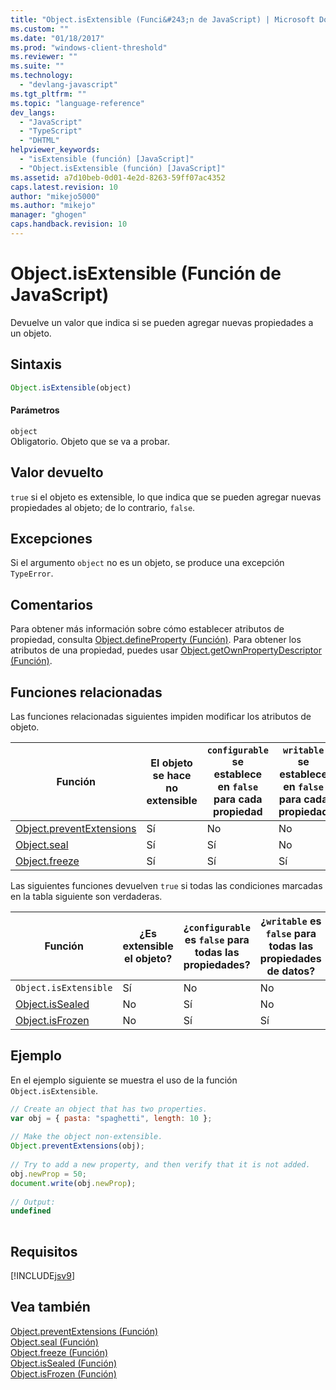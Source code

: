 ```yaml
---
title: "Object.isExtensible (Funci&#243;n de JavaScript) | Microsoft Docs"
ms.custom: ""
ms.date: "01/18/2017"
ms.prod: "windows-client-threshold"
ms.reviewer: ""
ms.suite: ""
ms.technology: 
  - "devlang-javascript"
ms.tgt_pltfrm: ""
ms.topic: "language-reference"
dev_langs: 
  - "JavaScript"
  - "TypeScript"
  - "DHTML"
helpviewer_keywords: 
  - "isExtensible (función) [JavaScript]"
  - "Object.isExtensible (función) [JavaScript]"
ms.assetid: a7d10beb-0d01-4e2d-8263-59ff07ac4352
caps.latest.revision: 10
author: "mikejo5000"
ms.author: "mikejo"
manager: "ghogen"
caps.handback.revision: 10
---
```

# Object.isExtensible (Funci&#243;n de JavaScript)
Devuelve un valor que indica si se pueden agregar nuevas propiedades a un objeto.  
  
## Sintaxis  
  
```javascript  
Object.isExtensible(object)  
```  
  
#### Parámetros  
 `object`  
 Obligatorio.  Objeto que se va a probar.  
  
## Valor devuelto  
 `true` si el objeto es extensible, lo que indica que se pueden agregar nuevas propiedades al objeto; de lo contrario, `false`.  
  
## Excepciones  
 Si el argumento `object` no es un objeto, se produce una excepción `TypeError`.  
  
## Comentarios  
 Para obtener más información sobre cómo establecer atributos de propiedad, consulta [Object.defineProperty \(Función\)](../../javascript/reference/object-defineproperty-function-javascript.md).  Para obtener los atributos de una propiedad, puedes usar [Object.getOwnPropertyDescriptor \(Función\)](../../javascript/reference/object-getownpropertydescriptor-function-javascript.md).  
  
## Funciones relacionadas  
 Las funciones relacionadas siguientes impiden modificar los atributos de objeto.  
  
|Función|El objeto se hace no extensible|`configurable` se establece en `false` para cada propiedad|`writable` se establece en `false` para cada propiedad|  
|-------------|-------------------------------------|----------------------------------------------------------------|------------------------------------------------------------|  
|[Object.preventExtensions](../../javascript/reference/object-preventextensions-function-javascript.md)|Sí|No|No|  
|[Object.seal](../../javascript/reference/object-seal-function-javascript.md)|Sí|Sí|No|  
|[Object.freeze](../../javascript/reference/object-freeze-function-javascript.md)|Sí|Sí|Sí|  
  
 Las siguientes funciones devuelven `true` si todas las condiciones marcadas en la tabla siguiente son verdaderas.  
  
|Función|¿Es extensible el objeto?|¿`configurable` es `false` para todas las propiedades?|¿`writable` es `false` para todas las propiedades de datos?|  
|-------------|-------------------------------|------------------------------------------------------------|-----------------------------------------------------------------|  
|`Object.isExtensible`|Sí|No|No|  
|[Object.isSealed](../../javascript/reference/object-issealed-function-javascript.md)|No|Sí|No|  
|[Object.isFrozen](../../javascript/reference/object-isfrozen-function-javascript.md)|No|Sí|Sí|  
  
## Ejemplo  
 En el ejemplo siguiente se muestra el uso de la función `Object.isExtensible`.  
  
```javascript  
// Create an object that has two properties.  
var obj = { pasta: "spaghetti", length: 10 };  
  
// Make the object non-extensible.  
Object.preventExtensions(obj);  
  
// Try to add a new property, and then verify that it is not added.  
obj.newProp = 50;  
document.write(obj.newProp);  
  
// Output:  
undefined  
  
```  
  
## Requisitos  
 [!INCLUDE[jsv9](../../javascript/includes/jsv9-md.md)]  
  
## Vea también  
 [Object.preventExtensions \(Función\)](../../javascript/reference/object-preventextensions-function-javascript.md)   
 [Object.seal \(Función\)](../../javascript/reference/object-seal-function-javascript.md)   
 [Object.freeze \(Función\)](../../javascript/reference/object-freeze-function-javascript.md)   
 [Object.isSealed \(Función\)](../../javascript/reference/object-issealed-function-javascript.md)   
 [Object.isFrozen \(Función\)](../../javascript/reference/object-isfrozen-function-javascript.md)